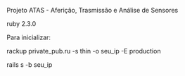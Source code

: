 Projeto ATAS - Aferição, Trasmissão e Análise de Sensores

ruby 2.3.0

Para inicializar:

rackup private_pub.ru -s thin -o seu_ip -E production

rails s -b seu_ip


